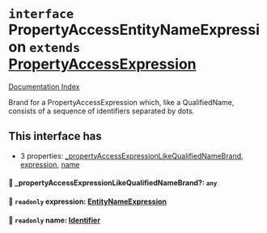 # `interface` PropertyAccessEntityNameExpression `extends` [PropertyAccessExpression](../interface.PropertyAccessExpression/README.md)

[Documentation Index](../README.md)

Brand for a PropertyAccessExpression which, like a QualifiedName, consists of a sequence of identifiers separated by dots.

## This interface has

- 3 properties:
[\_propertyAccessExpressionLikeQualifiedNameBrand](#-_propertyaccessexpressionlikequalifiednamebrand-any),
[expression](#-readonly-expression-entitynameexpression),
[name](#-readonly-name-identifier)


#### 📄 \_propertyAccessExpressionLikeQualifiedNameBrand?: `any`



#### 📄 `readonly` expression: [EntityNameExpression](../type.EntityNameExpression/README.md)



#### 📄 `readonly` name: [Identifier](../interface.Identifier/README.md)



